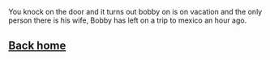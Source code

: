 You knock on the door and it turns out bobby on is on vacation and the only person there is his wife, Bobby has left on a trip to mexico an hour ago.

## [Back home](../../home.md)